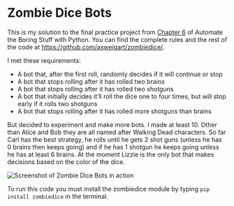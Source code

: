# Zombie Dice Bots

This is my solution to the final practice project from [Chapter 6](https://automatetheboringstuff.com/2e/chapter6/) of Automate the Boring Stuff with Python. You can find the complete rules and the rest of the code at https://github.com/asweigart/zombiedice/.

I met these requirements:

* A bot that, after the first roll, randomly decides if it will continue or stop
* A bot that stops rolling after it has rolled two brains
* A bot that stops rolling after it has rolled two shotguns
* A bot that initially decides it’ll roll the dice one to four times, but will stop early if it rolls two shotguns
* A bot that stops rolling after it has rolled more shotguns than brains

But decided to experiment and make more bots. I made at least 10. Other than Alice and Bob they are all named after Walking Dead characters. So far Carl has the best strategy, he rolls until he gets 2 shot guns (unless he has 0 brains then keeps going) and if he has 1 shotgun he keeps going unless he has at least 6 brains. At the moment Lizzie is the only bot that makes decisions based on the color of the dice.

![Screenshot of Zombie Dice Bots in action](./img/screenshot.png.png)

To run this code you must install the zombiedice module by typing `pip install zombiedice` in the terminal.